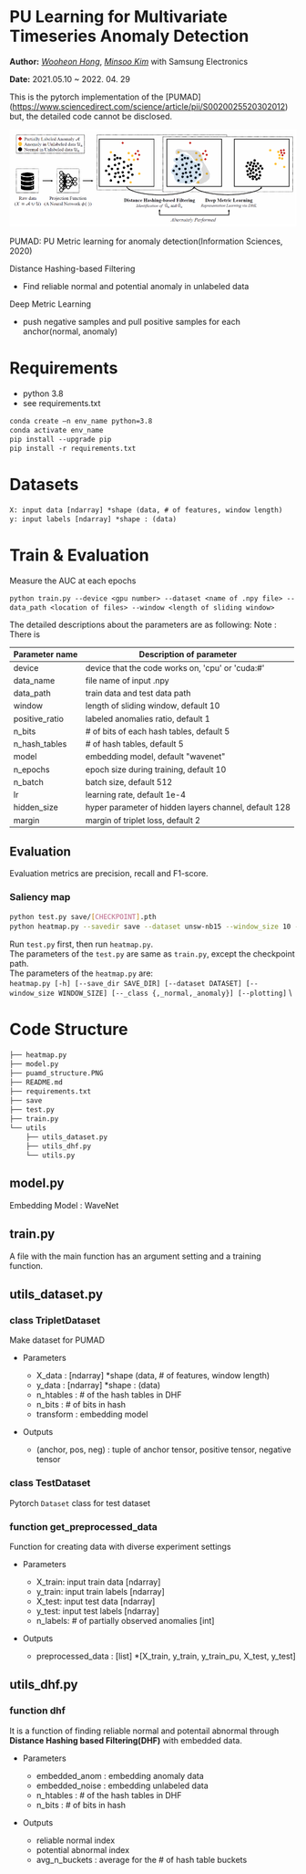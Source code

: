 
PU Learning for Multivariate Timeseries Anomaly Detection
==============

**Author:** *[Wooheon Hong](https://www.linkedin.com/in/wooheon-hong-b33621200/)*, *[Minsoo Kim](https://github.com/km19809)* with Samsung Electronics

**Date:** 2021.05.10 ~ 2022. 04. 29

 This is the pytorch implementation of the [PUMAD] (https://www.sciencedirect.com/science/article/pii/S0020025520302012)
but, the detailed code cannot be disclosed.

![pumad](puamd_structure.PNG)

PUMAD: PU Metric learning for anomaly detection(Information Sciences, 2020)

Distance Hashing-based Filtering 
- Find reliable normal and potential anomaly in unlabeled data

Deep Metric Learning
- push negative samples and pull positive samples for each anchor(normal, anomaly)


# Requirements

- python 3.8
- see requirements.txt

```
conda create –n env_name python=3.8
conda activate env_name
pip install --upgrade pip
pip install -r requirements.txt
```

# Datasets 

```
X: input data [ndarray] *shape (data, # of features, window length) 
y: input labels [ndarray] *shape : (data) 
```

# Train & Evaluation 

Measure the AUC at each epochs 

```
python train.py --device <gpu number> --dataset <name of .npy file> --data_path <location of files> --window <length of sliding window> 
```

The detailed descriptions about the parameters are as following:
Note : There is 

| Parameter name | Description of parameter |
| --- | --- |
| device | device that the code works on, 'cpu' or 'cuda:\#' | 
| data_name | file name of input .npy |
| data_path | train data and test data path |
| window | length of sliding window, default 10 |
| positive_ratio | labeled anomalies ratio, default 1 |
| n_bits | # of bits of each hash tables, default 5|
| n_hash_tables | # of hash tables, default 5|
| model | embedding model, default "wavenet" |
| n_epochs | epoch size during training, default 10|
| n_batch | batch size, default 512 |
| lr | learning rate, default 1e-4 |
| hidden_size | hyper parameter of hidden layers channel, default 128 |
| margin | margin of triplet loss, default 2 |

## Evaluation 

Evaluation metrics are precision, recall and F1-score.


### Saliency map
```sh
python test.py save/[CHECKPOINT].pth
python heatmap.py --savedir save --dataset unsw-nb15 --window_size 10 --plotting
```
Run `test.py` first, then run `heatmap.py`. \
The parameters of the `test.py` are same as `train.py`, except the checkpoint path.\
The parameters of the `heatmap.py` are:\
`heatmap.py [-h] [--save_dir SAVE_DIR] [--dataset DATASET] [--window_size WINDOW_SIZE] [--_class {,_normal,_anomaly}] [--plotting]` \

# Code Structure 

```
├── heatmap.py
├── model.py
├── puamd_structure.PNG
├── README.md
├── requirements.txt
├── save
├── test.py
├── train.py
└── utils
    ├── utils_dataset.py
    ├── utils_dhf.py
    └── utils.py
```

## model.py 

Embedding Model : WaveNet 

## train.py 

A file with the main function has an argument setting and a training function.

## utils_dataset.py 

### class TripletDataset 

Make dataset for PUMAD 

- Parameters 
  - X_data : [ndarray] \*shape (data, # of features, window length) 
  - y_data : [ndarray] \*shape : (data) 
  - n_htables : # of the hash tables in DHF 
  - n_bits : # of bits in hash 
  - transform : embedding model 


- Outputs 
  - (anchor, pos, neg) : tuple of anchor tensor, positive tensor, negative tensor 

### class TestDataset

Pytorch `Dataset` class for test dataset 

### function get_preprocessed_data

Function for creating data with diverse experiment settings 

- Parameters 
  - X_train: input train data [ndarray]
  - y_train: input train labels [ndarray]
  - X_test: input test data [ndarray]
  - y_test: input test labels [ndarray]
  - n_labels: # of partially observed anomalies [int]

- Outputs 
  - preprocessed_data : [list] \*[X_train, y_train, y_train_pu, X_test, y_test]

## utils_dhf.py

### function dhf

It is a function of finding reliable normal and potentail abnormal through **Distance Hashing based Filtering(DHF)** with embedded data.

- Parameters 
  - embedded_anom : embedding anomaly data 
  - embedded_noise : embedding unlabeled data 
  - n_htables : # of the hash tables in DHF 
  - n_bits : # of bits in hash 

- Outputs 
  - reliable normal index 
  - potential abnormal index 
  - avg_n_buckets : average for the # of hash table buckets 

